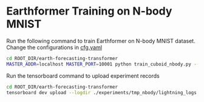 # Earthformer Training on N-body MNIST
Run the following command to train Earthformer on N-body MNIST dataset. 
Change the configurations in [cfg.yaml](./cfg.yaml)
```bash
cd ROOT_DIR/earth-forecasting-transformer
MASTER_ADDR=localhost MASTER_PORT=10001 python train_cuboid_nbody.py --gpus 2 --cfg cfg.yaml --ckpt_name last.ckpt --save tmp_nbody
```
Run the tensorboard command to upload experiment records
```bash
cd ROOT_DIR/earth-forecasting-transformer
tensorboard dev upload --logdir ./experiments/tmp_nbody/lightning_logs --name 'tmp_nbody'
```
